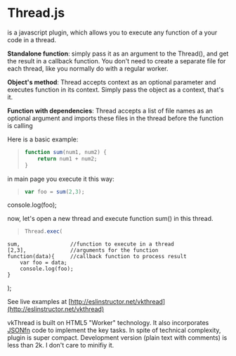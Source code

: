 Thread.js
========

is a javascript plugin, which allows you to execute any function of a your code in a thread.

**Standalone function**: simply pass it as an argument to the Thread(), and get the result in a callback function. You don't need to create a separate file for each thread, like you normally do with a regular worker.

**Object's method**: Thread accepts context as an optional parameter and executes function in its context. Simply pass the object as a context, that's it.

**Function with dependencies**: Thread accepts a list of file names as an optional argument and imports these files in the thread before the function is calling

Here is a basic example:
>```javascript
> function sum(num1, num2) {
>     return num1 + num2;
>}

in main page you execute it this way: 

>```javascript
>var foo = sum(2,3);
console.log(foo);
>

now, let's open a new thread and execute function sum() in this thread.
>```javascript
>Thread.exec(
	sum,                //function to execute in a thread
    [2,3],              //arguments for the function
	function(data){     //callback function to process result
		var foo = data;
		console.log(foo);
	}
);
>

See live examples at [http://eslinstructor.net/vkthread](http://eslinstructor.net/vkthread)

vkThread is built on HTML5 "Worker" technology. It also incorporates [JSONfn](http://www.eslinstructor.net/jsonfn/) code to implement the key tasks.
In spite of technical complexity, plugin is super compact. Development version (plain text with comments) is less than 2k. I don't care to minifiy it.



